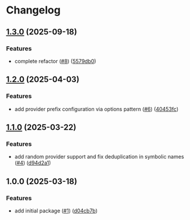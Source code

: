 # Changelog

## [1.3.0](https://github.com/CloudNationHQ/az-cn-go-markparsr/compare/v1.2.0...v1.3.0) (2025-09-18)


### Features

* complete refactor ([#8](https://github.com/CloudNationHQ/az-cn-go-markparsr/issues/8)) ([5579db0](https://github.com/CloudNationHQ/az-cn-go-markparsr/commit/5579db09c4ce9cbb9700e89793479a5fbcbcfff8))

## [1.2.0](https://github.com/CloudNationHQ/az-cn-go-markparsr/compare/v1.1.0...v1.2.0) (2025-04-03)


### Features

* add provider prefix configuration via options pattern ([#6](https://github.com/CloudNationHQ/az-cn-go-markparsr/issues/6)) ([40453fc](https://github.com/CloudNationHQ/az-cn-go-markparsr/commit/40453fc7841c709f0c913c26d14347e2fcba89d5))

## [1.1.0](https://github.com/CloudNationHQ/az-cn-go-markparsr/compare/v1.0.0...v1.1.0) (2025-03-22)


### Features

* add random provider support and fix deduplication in symbolic names ([#4](https://github.com/CloudNationHQ/az-cn-go-markparsr/issues/4)) ([d94d2a1](https://github.com/CloudNationHQ/az-cn-go-markparsr/commit/d94d2a1c0557d6aadf3bdb3f856b22f4d2358d67))

## 1.0.0 (2025-03-18)


### Features

* add initial package ([#1](https://github.com/CloudNationHQ/az-cn-go-markparsr/issues/1)) ([d04cb7b](https://github.com/CloudNationHQ/az-cn-go-markparsr/commit/d04cb7bd91d4231c2f4843e3cd20dbef9611ae04))
